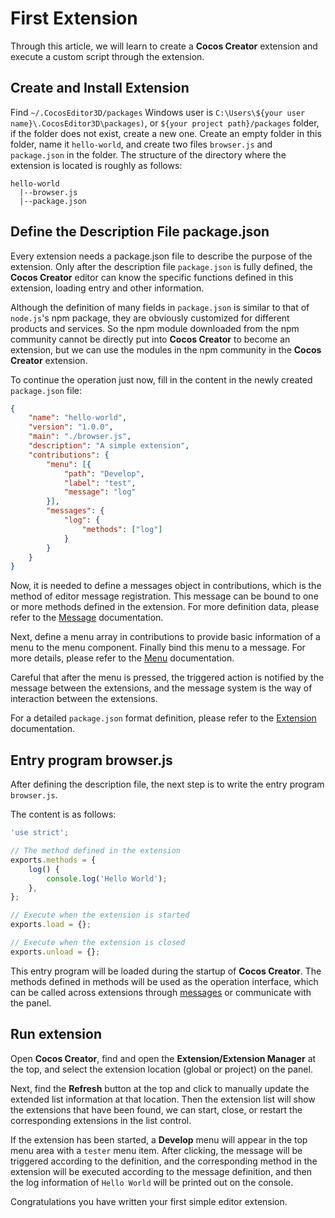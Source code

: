 # First Extension

Through this article, we will learn to create a **Cocos Creator** extension and execute a custom script through the extension.

## Create and Install Extension

Find `~/.CocosEditor3D/packages` Windows user is `C:\Users\${your user name}\.CocosEditor3D\packages)`, or `${your project path}/packages` folder, if the folder does not exist, create a new one.
Create an empty folder in this folder, name it `hello-world`, and create two files `browser.js` and `package.json` in the folder.
The structure of the directory where the extension is located is roughly as follows:

```
hello-world
  |--browser.js
  |--package.json
```

## Define the Description File package.json

Every extension needs a package.json file to describe the purpose of the extension. Only after the description file `package.json` is fully defined, the **Cocos Creator** editor can know the specific functions defined in this extension, loading entry and other information.

Although the definition of many fields in `package.json` is similar to that of `node.js`'s npm package, they are obviously customized for different products and services. So the npm module downloaded from the npm community cannot be directly put into **Cocos Creator** to become an extension, but we can use the modules in the npm community in the **Cocos Creator** extension.

To continue the operation just now, fill in the content in the newly created `package.json` file:

```json
{
    "name": "hello-world",
    "version": "1.0.0",
    "main": "./browser.js",
    "description": "A simple extension",
    "contributions": {
        "menu": [{
            "path": "Develop",
            "label": "test",
            "message": "log"
        }],
        "messages": {
            "log": {
                "methods": ["log"]
            }
        }
    }
}
```

Now, it is needed to define a messages object in contributions, which is the method of editor message registration. This message can be bound to one or more methods defined in the extension.
For more definition data, please refer to the [Message](./contributions-messages.md) documentation.

Next, define a menu array in contributions to provide basic information of a menu to the menu component. Finally bind this menu to a message. For more details, please refer to the [Menu](./contributions-menu.md) documentation.

Careful that after the menu is pressed, the triggered action is notified by the message between the extensions, and the message system is the way of interaction between the extensions.

For a detailed `package.json` format definition, please refer to the [Extension](./define.md) documentation.

## Entry program browser.js

After defining the description file, the next step is to write the entry program `browser.js`.

The content is as follows:

```javascript
'use strict';

// The method defined in the extension
exports.methods = {
    log() {
        console.log('Hello World');
    },
};

// Execute when the extension is started
exports.load = {};

// Execute when the extension is closed
exports.unload = {};
```

This entry program will be loaded during the startup of **Cocos Creator**. The methods defined in methods will be used as the operation interface, which can be called across extensions through [messages](./messages.md) or communicate with the panel.

## Run extension

Open **Cocos Creator**, find and open the **Extension/Extension Manager** at the top, and select the extension location (global or project) on the panel.

Next, find the **Refresh** button at the top and click to manually update the extended list information at that location. Then the extension list will show the extensions that have been found, we can start, close, or restart the corresponding extensions in the list control.

If the extension has been started, a **Develop** menu will appear in the top menu area with a `tester` menu item. After clicking, the message will be triggered according to the definition, and the corresponding method in the extension will be executed according to the message definition, and then the log information of `Hello World` will be printed out on the console.

Congratulations you have written your first simple editor extension.
